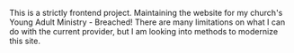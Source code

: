 This is a strictly frontend project. Maintaining the website for my church's Young Adult Ministry - Breached! There are many limitations on what I can do with the current provider, but I am looking into methods to modernize this site. 
